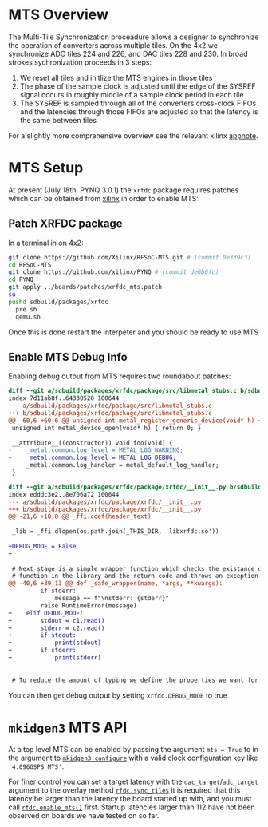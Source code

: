 # MTS Overview

The Multi-Tile Synchronization proceadure allows a designer to synchronize the operation of converters across multiple tiles. On the 4x2 we synchronize ADC tiles 224 and 226, and DAC tiles 228 and 230. In broad strokes sychronization proceeds in 3 steps:

1. We reset all tiles and initlize the MTS engines in those tiles
2. The phase of the sample clock is adjusted until the edge of the SYSREF signal occurs in roughly middle of a sample clock period in each tile
4. The SYSREF is sampled through all of the converters cross-clock FIFOs and the latencies through those FIFOs are adjusted so that the latency is the same between tiles

For a slightly more comprehensive overview see the relevant xilinx [appnote]([url](https://docs.xilinx.com/r/en-US/xapp1349-rfdc-subsystems/Summary)).

# MTS Setup

At present (July 18th, PYNQ 3.0.1) the `xrfdc` package requires patches which can be obtained from [xilinx](https://github.com/Xilinx/RFSoC-MTS) in order to enable MTS:

## Patch XRFDC package
In a terminal in on 4x2:
```bash
git clone https://github.com/Xilinx/RFSoC-MTS.git # (commit 0e339c3)
cd RFSoC-MTS
git clone https://github.com/xilinx/PYNQ # (commit de6b6fc)
cd PYNQ
git apply ../boards/patches/xrfdc_mts.patch
su
pushd sdbuild/packages/xrfdc
. pre.sh
. qemu.sh
```
Once this is done restart the interpeter and you should be ready to use MTS

## Enable MTS Debug Info

Enabling debug output from MTS requires two roundabout patches:

```patch
diff --git a/sdbuild/packages/xrfdc/package/src/libmetal_stubs.c b/sdbuild/packages/xrfdc/package/src/libmetal_stubs.c
index 7d11ab8f..64330520 100644
--- a/sdbuild/packages/xrfdc/package/src/libmetal_stubs.c
+++ b/sdbuild/packages/xrfdc/package/src/libmetal_stubs.c
@@ -60,6 +60,6 @@ unsigned int metal_register_generic_device(void* h) { return 0; }
 unsigned int metal_device_open(void* h) { return 0; }
 
 __attribute__((constructor)) void foo(void) {
-    _metal.common.log_level = METAL_LOG_WARNING;
+    _metal.common.log_level = METAL_LOG_DEBUG;
     _metal.common.log_handler = metal_default_log_handler;
 }
```

```patch
diff --git a/sdbuild/packages/xrfdc/package/xrfdc/__init__.py b/sdbuild/packages/xrfdc/package/xrfdc/__init__.py
index edddc3e2..8e706a72 100644
--- a/sdbuild/packages/xrfdc/package/xrfdc/__init__.py
+++ b/sdbuild/packages/xrfdc/package/xrfdc/__init__.py
@@ -21,6 +18,8 @@ _ffi.cdef(header_text)
 
 _lib = _ffi.dlopen(os.path.join(_THIS_DIR, 'libxrfdc.so'))
 
+DEBUG_MODE = False
+
 
 # Next stage is a simple wrapper function which checks the existance of the
 # function in the library and the return code and throws an exception if either
@@ -40,6 +39,13 @@ def _safe_wrapper(name, *args, **kwargs):
         if stderr:
             message += f"\nstderr: {stderr}"
         raise RuntimeError(message)
+    elif DEBUG_MODE:
+        stdout = c1.read()
+        stderr = c2.read()
+        if stdout:
+            print(stdout)
+        if stderr:
+            print(stderr)
 
 
 # To reduce the amount of typing we define the properties we want for each
```

You can then get debug output by setting `xrfdc.DEBUG_MODE` to true

# `mkidgen3` MTS API

At a top level MTS can be enabled by passing the argument `mts = True` to in the argument to [`mkidgen3.configure`](https://github.com/MazinLab/MKIDGen3/blob/3bb12604067f6d7ba6beea005e6137ab4ab1f301/mkidgen3/overlay_helpers.py#L130) with a valid clock configuration key like `'4.096GSPS_MTS'`.

For finer control you can set a target latency with the `dac_target`/`adc_target` argument to the overlay method [`rfdc.sync_tiles`](https://github.com/MazinLab/MKIDGen3/blob/3bb12604067f6d7ba6beea005e6137ab4ab1f301/mkidgen3/drivers/rfdc.py#L158) it is required that this latency be larger than the latency the board started up with, and you must call [`rfdc.enable_mts()`](https://github.com/MazinLab/MKIDGen3/blob/3bb12604067f6d7ba6beea005e6137ab4ab1f301/mkidgen3/drivers/rfdc.py#L101) first. Startup latencies larger than 112 have not been observed on boards we have tested on so far.

